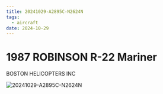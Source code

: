 ```yaml
---
title: 20241029-A2895C-N2624N
tags:
  - aircraft
date: 2024-10-29
---
```


# 1987 ROBINSON R-22 Mariner

BOSTON HELICOPTERS INC

![20241029-A2895C-N2624N](/aircraft/20241029-A2895C-N2624N.jpg)